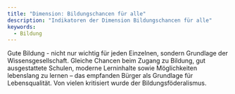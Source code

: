 ```yaml
---
title: "Dimension: Bildungschancen für alle"
description: "Indikatoren der Dimension Bildungschancen für alle"
keywords:
  - Bildung
---
```


Gute Bildung - nicht nur wichtig für jeden Einzelnen, sondern Grundlage der Wissensgesellschaft. Gleiche Chancen beim Zugang zu Bildung, gut ausgestattete Schulen, moderne Lerninhalte sowie Möglichkeiten lebenslang zu lernen – das empfanden Bürger als Grundlage für Lebensqualität. Von vielen kritisiert wurde der Bildungsföderalismus.

